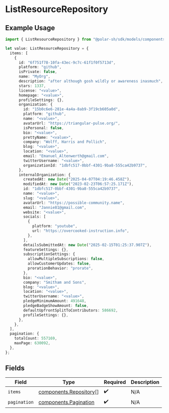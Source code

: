 # ListResourceRepository

## Example Usage

```typescript
import { ListResourceRepository } from "@polar-sh/sdk/models/components/listresourcerepository.js";

let value: ListResourceRepository = {
  items: [
    {
      id: "6f751f78-10fa-43ec-9c7c-61f1f0f5713d",
      platform: "github",
      isPrivate: false,
      name: "MyOrg",
      description: "after although gosh wildly or awareness inasmuch",
      stars: 1337,
      license: "<value>",
      homepage: "<value>",
      profileSettings: {},
      organization: {
        id: "15b0c6e6-281e-4a4a-8ab9-3f19cb605a0d",
        platform: "github",
        name: "<value>",
        avatarUrl: "https://triangular-pulse.org/",
        isPersonal: false,
        bio: "<value>",
        prettyName: "<value>",
        company: "Wolff, Harris and Pollich",
        blog: "<value>",
        location: "<value>",
        email: "Emanuel_Altenwerth@gmail.com",
        twitterUsername: "<value>",
        organizationId: "1dbfc517-0bbf-4301-9ba8-555ca42b9737",
      },
      internalOrganization: {
        createdAt: new Date("2025-04-07T04:19:46.458Z"),
        modifiedAt: new Date("2023-02-23T06:57:25.171Z"),
        id: "1dbfc517-0bbf-4301-9ba8-555ca42b9737",
        name: "<value>",
        slug: "<value>",
        avatarUrl: "https://possible-community.name",
        email: "Jannie81@gmail.com",
        website: "<value>",
        socials: [
          {
            platform: "youtube",
            url: "https://overcooked-instruction.info",
          },
        ],
        detailsSubmittedAt: new Date("2025-02-15T01:25:37.907Z"),
        featureSettings: {},
        subscriptionSettings: {
          allowMultipleSubscriptions: false,
          allowCustomerUpdates: false,
          prorationBehavior: "prorate",
        },
        bio: "<value>",
        company: "Smitham and Sons",
        blog: "<value>",
        location: "<value>",
        twitterUsername: "<value>",
        pledgeMinimumAmount: 491648,
        pledgeBadgeShowAmount: false,
        defaultUpfrontSplitToContributors: 586692,
        profileSettings: {},
      },
    },
  ],
  pagination: {
    totalCount: 557169,
    maxPage: 630092,
  },
};
```

## Fields

| Field                                                            | Type                                                             | Required                                                         | Description                                                      |
| ---------------------------------------------------------------- | ---------------------------------------------------------------- | ---------------------------------------------------------------- | ---------------------------------------------------------------- |
| `items`                                                          | [components.Repository](../../models/components/repository.md)[] | :heavy_check_mark:                                               | N/A                                                              |
| `pagination`                                                     | [components.Pagination](../../models/components/pagination.md)   | :heavy_check_mark:                                               | N/A                                                              |